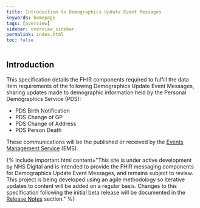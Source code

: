 ```yaml
---
title: Introduction to Demographics Update Event Messages
keywords: homepage
tags: [overview]
sidebar: overview_sidebar
permalink: index.html
toc: false
---
```


## Introduction ##

This specification details the FHIR components required to fulfill the data item requirements of the following Demographics Update Event Messages, sharing updates made to demographic information held by the Personal Demographics Service (PDS): 

- PDS Birth Notification
- PDS Change of GP
- PDS Change of Address
- PDS Person Death

These communications will be the published or received by the [Events Management Service](https://developer.nhs.uk/library/interoperability/events-management-service) (EMS).

{% include important.html content="This site is under active development by NHS Digital and is intended to provide the FHIR messaging components for Demographics Update Event Messages, and remains subject to review. This project is being developed using an agile methodology so iterative updates to content will be added on a regular basis. Changes to this specification following the initial beta release will be documented in the [Release Notes](overview_release_notes.html) section." %}